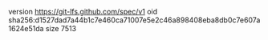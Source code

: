version https://git-lfs.github.com/spec/v1
oid sha256:d1527dad7a44b1c7e460ca71007e5e2c46a898408eba8db0c7e607a1624e51da
size 7513
